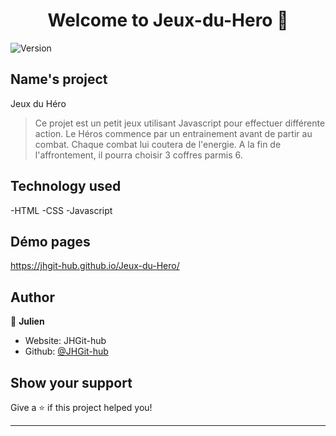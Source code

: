 <h1 align="center">Welcome to Jeux-du-Hero 👋</h1>
<p>
  <img alt="Version" src="https://img.shields.io/badge/version-1.0-blue.svg?cacheSeconds=2592000" />
</p>

## Name's project
Jeux du Héro

> Ce projet est un petit jeux utilisant Javascript pour effectuer différente action. Le Héros commence par un entrainement avant de partir au combat. Chaque combat lui coutera de l'energie. A la fin de l'affrontement, il pourra choisir 3 coffres parmis 6.

## Technology used
-HTML
-CSS
-Javascript

## Démo pages
https://jhgit-hub.github.io/Jeux-du-Hero/

## Author

👤 **Julien**

* Website: JHGit-hub
* Github: [@JHGit-hub](https://github.com/JHGit-hub)

## Show your support

Give a ⭐️ if this project helped you!

***
